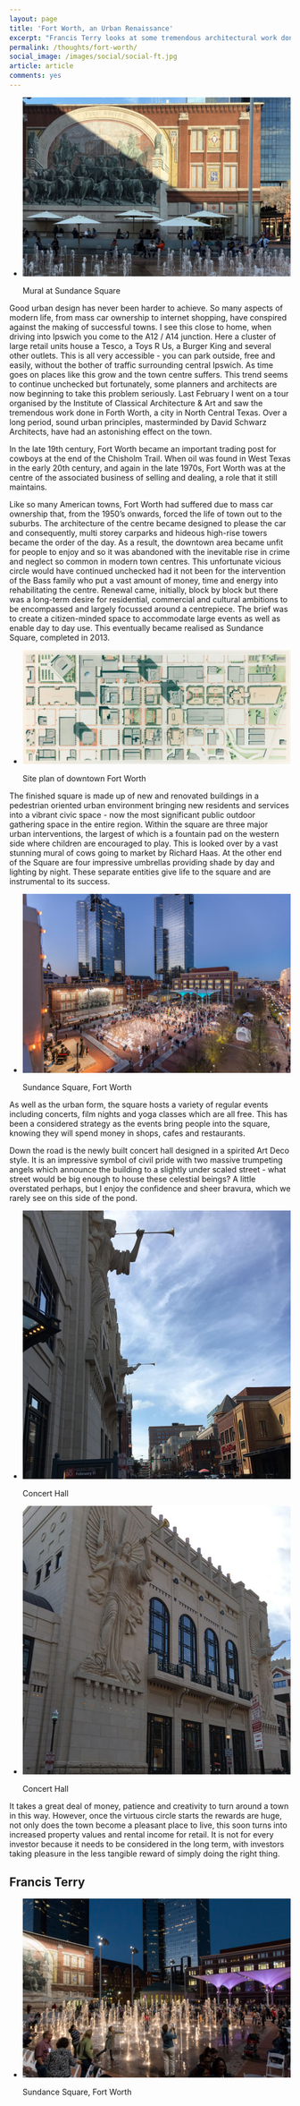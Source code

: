 ```yaml
---
layout: page
title: 'Fort Worth, an Urban Renaissance'
excerpt: "Francis Terry looks at some tremendous architectural work done in Forth Worth, a city in North Central Texas"
permalink: /thoughts/fort-worth/
social_image: /images/social/social-ft.jpg
article: article
comments: yes
---
```


<ul class="list">
<li class="full">
<img class="full" src="/images/essays/fort-worth/thumbs/fort-worth-1.jpg" alt="Mural at Sundance Square" />
<p class="caption">Mural at Sundance Square</p>
</li>
</ul>

<p>
Good urban design has never been harder to achieve. So many aspects of modern life, from mass car ownership to internet shopping, have conspired against the making of successful towns. I see this close to home, when driving into Ipswich you come to the A12 / A14 junction. Here a cluster of large retail units house a Tesco, a Toys R Us, a Burger King and several other outlets. This is all very accessible - you can park outside, free and easily, without the bother of traffic surrounding central Ipswich. As time goes on places like this grow and the town centre suffers. This trend seems to continue unchecked but fortunately, some planners and architects are now beginning to take this problem seriously. Last February I went on a tour organised by the Institute of Classical Architecture & Art and saw the tremendous work done in Forth Worth, a city in North Central Texas. Over a long period, sound urban principles, masterminded by David Schwarz Architects, have had an astonishing effect on the town.
</p><p>
In the late 19th century, Fort Worth became an important trading post for cowboys at the end of the Chisholm Trail. When oil was found in West Texas in the early 20th century, and again in the late 1970s, Fort Worth was at the centre of the associated business of selling and dealing, a role that it still maintains. 
</p><p>
Like so many American towns, Fort Worth had suffered due to mass car ownership that, from the 1950’s onwards, forced the life of town out to the suburbs. The architecture of the centre became designed to please the car and consequently, multi storey carparks and hideous high-rise towers became the order of the day. As a result, the downtown area became unfit for people to enjoy and so it was abandoned with the inevitable rise in crime and neglect so common in modern town centres.  This unfortunate vicious circle would have continued unchecked had it not been for the intervention of the Bass family who put a vast amount of money, time and energy into rehabilitating the centre. Renewal came, initially, block by block but there was a long-term desire for residential, commercial and cultural ambitions to be encompassed and largely focussed around a centrepiece.  The brief was to create a citizen-minded space to accommodate large events as well as enable day to day use. This eventually became realised as Sundance Square, completed in 2013.
</p>

<ul class="list">
<li class="full">
<img class="full" src="/images/essays/fort-worth/fort-worth-2.jpg" alt="Site plan of downtown Fort Worth" />
<p class="caption">Site plan of downtown Fort Worth</p>
</li>
</ul>

<p>
The finished square is made up of new and renovated buildings in a pedestrian oriented urban environment bringing new residents and services into a vibrant civic space - now the most significant public outdoor gathering space in the entire region. Within the square are three major urban interventions, the largest of which is a fountain pad on the western side where children are encouraged to play.  This is looked over by a vast stunning mural of cows going to market by Richard Haas. At the other end of the Square are four impressive umbrellas providing shade by day and lighting by night. These separate entities give life to the square and are instrumental to its success.
</p>

<ul class="list">
<li class="full">
<img class="full" src="/images/essays/fort-worth/fort-worth-3.jpg" alt="Sundance Square, Fort Worth" />
<p class="caption">Sundance Square, Fort Worth</p>
</li>
</ul>

<p>
As well as the urban form, the square hosts a variety of regular events including concerts, film nights and yoga classes which are all free. This has been a considered strategy as the events bring people into the square, knowing they will spend money in shops, cafes and restaurants.
</p><p>
Down the road is the newly built concert hall designed in a spirited Art Deco style. It is an impressive symbol of civil pride with two massive trumpeting angels which announce the building to a slightly under scaled street - what street would be big enough to house these celestial beings?  A little overstated perhaps, but I enjoy the confidence and sheer bravura, which we rarely see on this side of the pond. 
</p>

<ul class="list">
<li class="half">
<img src="/images/essays/fort-worth/thumbs/fort-worth-4.jpg" alt="Concert Hall" />
<p class="caption">Concert Hall</p>
</li>
<li class="half">
<img src="/images/essays/fort-worth/thumbs/fort-worth-5.jpg" alt="Concert Hall" />
<p class="caption">Concert Hall</p>
</li>
</ul>

<p>
It takes a great deal of money, patience and creativity to turn around a town in this way.  However, once the virtuous circle starts the rewards are huge, not only does the town become a pleasant place to live, this soon turns into increased property values and rental income for retail. It is not for every investor because it needs to be considered in the long term, with investors taking pleasure in the less tangible reward of simply doing the right thing.
</p>

<h2>
Francis Terry
</h2>

<ul class="list">
<li class="full">
<img class="full" src="/images/essays/fort-worth/fort-worth-6.jpg" alt="Sundance Square, Fort Worth" />
<p class="caption">Sundance Square, Fort Worth</p>
</li>
</ul>

<div class="fb-comments" data-href="https://ftanda.co.uk/thoughts/fort-worth/" data-width="100%" data-numposts="12"></div>